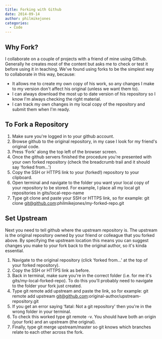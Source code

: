 ```yaml
---
title: Forking with Github
date: 2014-09-14
author: philmikejones
categories:
  - Code
---
```


## Why Fork?

I collaborate on a couple of projects with a friend of mine using Github. Generally he creates most of the content but asks me to check or test it before using it in teaching. We've found using forks to be the simplest way to collaborate in this way, because:

- It allows me to create my own copy of his work, so any changes I make to my version don't affect his original (unless we want them to).
- I can always download the most up to date version of his repository so I know I'm always checking the right material.
- I can track my own changes in my local copy of the repository and submit them when I'm ready.

## To Fork a Repository

  1. Make sure you're logged in to your github account.
  2. Browse github to the original repository, in my case I look for my friend's original code.
  3. Press &#8216;Fork' along the top left of the browser screen.
  4. Once the github servers finished the procedure you're presented with your own forked repository (check the breadcrumb trail and it should say &#8216;forked from&#8230;')
  5. Copy the SSH or HTTPS link to your (forked!) repository to your clipboard.
  6. Open terminal and navigate to the folder you want your local copy of your repository to be stored. For example, I place all my local git repositories in gits/local-repo-name
  7. Type git clone and paste your SSH or HTTPS link, so for example: git clone git@github.com:philmikejones/my-forked-repo.git

## Set Upstream

Next you need to tell github where the upstream repository is. The upstream is the original repository owned by your friend or colleague that you forked above. By specifying the upstream location this means you can suggest changes you make to your fork back to the original author, so it's kinda essential.

  1. Navigate to the original repository (click &#8216;forked from&#8230;' at the top of your forked repository).
  2. Copy the SSH or HTTPS link as before.
  3. Back in terminal, make sure you're in the correct folder (i.e. for me it's gits/my-local-forked-repo). To do this you'll probably need to navigate to the folder your fork just created.
  4. Type git remote add upstream and paste the link, so for example: git remote add upstream git@github.com:original-author/upstream-repository.git
  5. If you get an error saying &#8216;fatal: Not a git repository' then you're in the wrong folder in your terminal.
  6. To check this worked type git remote -v. You should have both an origin (your fork) and an upstream (the original).
  7. Finally, type git merge upstream/master so git knows which branches relate to each other across the fork.